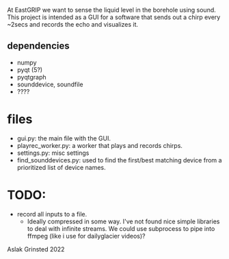 
At EastGRIP we want to sense the liquid level in the borehole using sound. This project is intended as a GUI for a software that sends out a chirp every ~2secs and records the echo and visualizes it. 


## dependencies
* numpy
* pyqt (5?)
* pyqtgraph
* sounddevice, soundfile
* ????


# files

* gui.py: the main file with the GUI.
* playrec_worker.py: a worker that plays and records chirps.
* settings.py: misc settings 
* find_sounddevices.py: used to find the first/best matching device from a prioritized list of device names. 


# TODO:

* record all inputs to a file. 
    - Ideally compressed in some way. I've not found nice simple libraries to deal with infinite streams. We could use subprocess to pipe into ffmpeg (like i use for dailyglacier videos)?





Aslak Grinsted 2022
